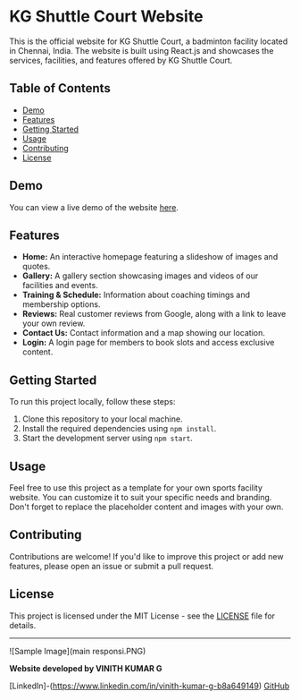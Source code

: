 # KG Shuttle Court Website

This is the official website for KG Shuttle Court, a badminton facility located in Chennai, India. The website is built using React.js and showcases the services, facilities, and features offered by KG Shuttle Court.

## Table of Contents
- [Demo](#demo)
- [Features](#features)
- [Getting Started](#getting-started)
- [Usage](#usage)
- [Contributing](#contributing)
- [License](#license)

## Demo

You can view a live demo of the website [here](#insert-live-demo-link).

## Features

- **Home:** An interactive homepage featuring a slideshow of images and quotes.
- **Gallery:** A gallery section showcasing images and videos of our facilities and events.
- **Training & Schedule:** Information about coaching timings and membership options.
- **Reviews:** Real customer reviews from Google, along with a link to leave your own review.
- **Contact Us:** Contact information and a map showing our location.
- **Login:** A login page for members to book slots and access exclusive content.

## Getting Started

To run this project locally, follow these steps:

1. Clone this repository to your local machine.
2. Install the required dependencies using `npm install`.
3. Start the development server using `npm start`.

## Usage

Feel free to use this project as a template for your own sports facility website. You can customize it to suit your specific needs and branding. Don't forget to replace the placeholder content and images with your own.

## Contributing

Contributions are welcome! If you'd like to improve this project or add new features, please open an issue or submit a pull request.

## License

This project is licensed under the MIT License - see the [LICENSE](LICENSE) file for details.

---
![Sample Image](main responsi.PNG)

**Website developed by VINITH KUMAR G**

[LinkedIn]-(https://www.linkedin.com/in/vinith-kumar-g-b8a649149)
[GitHub]((https://github.com/vinithkumar3)https://github.com/vinithkumar3)
